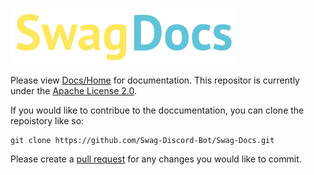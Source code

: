 ![enter image description here](https://github.com/Swag-Discord-Bot/Swag-Docs/blob/main/Assets/DocsLogo.png?raw=true)

Please view [Docs/Home](https://github.com/Swag-Discord-Bot/Swag-Docs/blob/main/Docs/Home.md) for documentation. 
This repositor is currently under the [Apache License 2.0](https://github.com/Swag-Discord-Bot/Swag-Docs/blob/main/LICENSE).

If you would like to contribue to the doccumentation, you can clone the repoistory like so:
```
git clone https://github.com/Swag-Discord-Bot/Swag-Docs.git
```
Please create a [pull request](https://github.com/Swag-Discord-Bot/Swag-Docs/pulls) for any changes you would like to commit.
